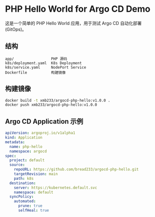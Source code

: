 # PHP Hello World for Argo CD Demo

这是一个简单的 PHP Hello World 应用，用于测试 Argo CD 自动化部署 (GitOps)。

## 结构
```
app/                 PHP 源码
k8s/deployment.yaml  K8s Deployment
k8s/service.yaml     NodePort Service
Dockerfile           构建镜像
```

## 构建镜像
```bash
docker build -t xmb233/argocd-php-hello:v1.0.0 .
docker push xmb233/argocd-php-hello:v1.0.0
```

## Argo CD Application 示例
```yaml
apiVersion: argoproj.io/v1alpha1
kind: Application
metadata:
  name: php-hello
  namespace: argocd
spec:
  project: default
  source:
    repoURL: https://github.com/bread233/argocd-php-hello.git
    targetRevision: main
    path: k8s
  destination:
    server: https://kubernetes.default.svc
    namespace: default
  syncPolicy:
    automated:
      prune: true
      selfHeal: true
```

